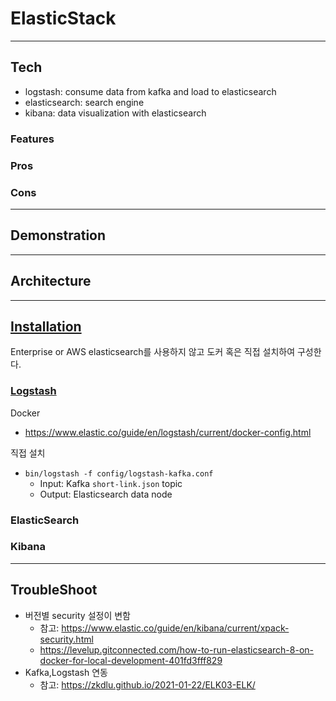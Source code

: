 # ElasticStack

---

## Tech

- logstash: consume data from kafka and load to elasticsearch
- elasticsearch: search engine
- kibana: data visualization with elasticsearch

### Features

### Pros

### Cons


---
## Demonstration

---
## Architecture


---
## [Installation](https://www.elastic.co/kr/elastic-stack/)

Enterprise or AWS elasticsearch를 사용하지 않고 도커 혹은 직접 설치하여 구성한다.

### [Logstash](./logstash/logstash-kafka.conf)

Docker
- https://www.elastic.co/guide/en/logstash/current/docker-config.html

직접 설치
-   `bin/logstash -f config/logstash-kafka.conf`
    - Input: Kafka `short-link.json` topic
    - Output: Elasticsearch data node

### ElasticSearch

### Kibana

---

## TroubleShoot

- 버전별 security 설정이 변함
  - 참고: https://www.elastic.co/guide/en/kibana/current/xpack-security.html
  - https://levelup.gitconnected.com/how-to-run-elasticsearch-8-on-docker-for-local-development-401fd3fff829
- Kafka,Logstash 연동
  - 참고: https://zkdlu.github.io/2021-01-22/ELK03-ELK/
  
